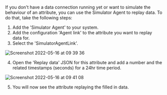If you don't have a data connection running yet or want to simulate the behaviour of an attribute, you can use the Simulator Agent to replay data. To do that, take the following steps:
1. Add the 'Simulator Agent' to your system.
2. Add the configuration 'Agent link' to the attribute you want to replay data for.
3. Select the 'SimulatorAgentLink'.

![Screenshot 2022-05-16 at 09 39 36](https://user-images.githubusercontent.com/11444149/168543105-99d11283-b427-404f-a9d8-3a6449ab87d1.png)

4. Open the 'Replay data' JSON for this attribute and add a number and the related timestamps (seconds) for a 24hr time period.

![Screenshot 2022-05-16 at 09 41 08](https://user-images.githubusercontent.com/11444149/168543257-d1ff69a7-551b-4cbb-9763-7c31e42c7284.png)

5. You will now see the attribute replaying the filled in data.
